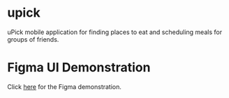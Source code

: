 # upick
uPick mobile application for finding places to eat and scheduling meals for groups of friends.

# Figma UI Demonstration
Click [here](https://www.figma.com/file/Ot73jcicO8uipS0ZupCeR6/UPick2?node-id=0%3A1) for the Figma demonstration.
